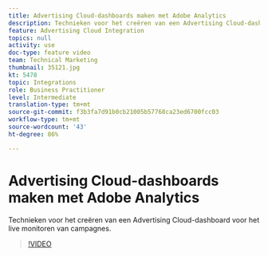 ```yaml
---
title: Advertising Cloud-dashboards maken met Adobe Analytics
description: Technieken voor het creëren van een Advertising Cloud-dashboard voor het live monitoren van campagnes.
feature: Advertising Cloud Integration
topics: null
activity: use
doc-type: feature video
team: Technical Marketing
thumbnail: 35121.jpg
kt: 5478
topic: Integrations
role: Business Practitioner
level: Intermediate
translation-type: tm+mt
source-git-commit: f3b3fa7d91b0cb21005b57768ca23ed6700fcc03
workflow-type: tm+mt
source-wordcount: '43'
ht-degree: 86%

---
```



# Advertising Cloud-dashboards maken met Adobe Analytics

Technieken voor het creëren van een Advertising Cloud-dashboard voor het live monitoren van campagnes.

>[!VIDEO](https://video.tv.adobe.com/v/35121/?quality=12&learn=on)
